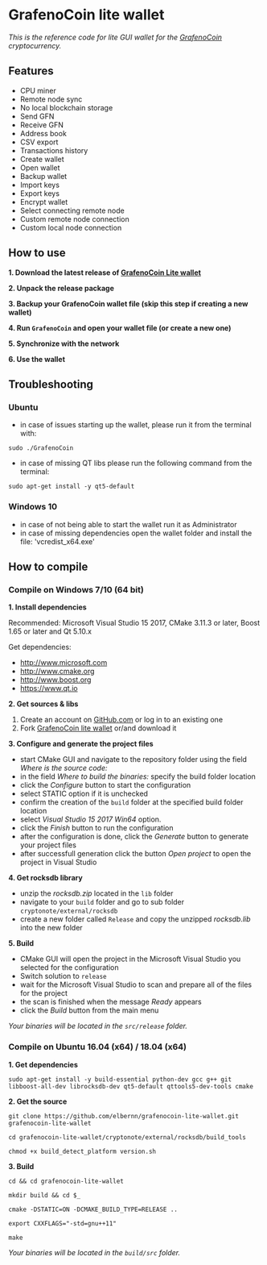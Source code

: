 # GrafenoCoin lite wallet

_This is the reference code for lite GUI wallet for the [GrafenoCoin](https://grafenocoin.com) cryptocurrency._

## Features

- CPU miner
- Remote node sync
- No local blockchain storage
- Send GFN
- Receive GFN
- Address book
- CSV export
- Transactions history
- Create wallet
- Open wallet
- Backup wallet
- Import keys
- Export keys
- Encrypt wallet
- Select connecting remote node
- Custom remote node connection
- Custom local node connection

## How to use

**1. Download the latest release of [GrafenoCoin Lite wallet](https://github.com/elbernn/grafenocoin-lite-wallet/releases/)**

**2. Unpack the release package**

**3. Backup your GrafenoCoin wallet file (skip this step if creating a new wallet)**

**4. Run `GrafenoCoin` and open your wallet file (or create a new one)**

**5. Synchronize with the network**

**6. Use the wallet**

## Troubleshooting

### Ubuntu

- in case of issues starting up the wallet, please run it from the terminal with:

`sudo ./GrafenoCoin`

- in case of missing QT libs please run the following command from the terminal:

`sudo apt-get install -y qt5-default`

### Windows 10

- in case of not being able to start the wallet run it as Administrator
- in case of missing dependencies open the wallet folder and install the file: 'vcredist_x64.exe' 


## How to compile

### Compile on Windows 7/10 (64 bit)

**1. Install dependencies**

Recommended: Microsoft Visual Studio 15 2017, CMake 3.11.3 or later, Boost 1.65 or later and Qt 5.10.x

Get dependencies:
- http://www.microsoft.com
- http://www.cmake.org
- http://www.boost.org
- https://www.qt.io

**2. Get sources & libs**

1. Create an account on [GitHub.com](github.com) or log in to an existing one
2. Fork [GrafenoCoin lite wallet](https://github.com/elbernn/grafenocoin-lite-wallet.git) or/and download it

**3. Configure and generate the project files**

- start CMake GUI and navigate to the repository folder using the field _Where is the source code:_
- in the field _Where to build the binaries:_ specify the build folder location
- click the _Configure_ button to start the configuration
- select STATIC option if it is unchecked
- confirm the creation of the `build` folder at the specified build folder location
- select _Visual Studio 15 2017 Win64_ option.
- click the _Finish_ button to run the configuration
- after the configuration is done, click the _Generate_ button to generate your project files
- after successfull generation click the button _Open project_ to open the project in Visual Studio

**4. Get rocksdb library**

- unzip the _rocksdb.zip_ located in the `lib` folder
- navigate to your `build` folder and go to sub folder `cryptonote/external/rocksdb`
- create a new folder called `Release` and copy the unzipped  _rocksdb.lib_ into the new folder

**5. Build**

- CMake GUI will open the project in the Microsoft Visual Studio you selected for the configuration
- Switch solution to `release`
- wait for the Microsoft Visual Studio to scan and prepare all of the files for the project
- the scan is finished when the message _Ready_ appears
- click the _Build_ button from the main menu

_Your binaries will be located in the `src/release` folder._

### Compile on Ubuntu 16.04 (x64) / 18.04 (x64)

**1. Get dependencies**

`sudo apt-get install -y build-essential python-dev gcc g++ git libboost-all-dev librocksdb-dev qt5-default qttools5-dev-tools cmake`

**2. Get the source**

``
git clone https://github.com/elbernn/grafenocoin-lite-wallet.git grafenocoin-lite-wallet
``

``
cd grafenocoin-lite-wallet/cryptonote/external/rocksdb/build_tools
``

``
chmod +x build_detect_platform version.sh
``

**3. Build**

``
cd && cd grafenocoin-lite-wallet
``

``
mkdir build && cd $_
``

``
cmake -DSTATIC=ON -DCMAKE_BUILD_TYPE=RELEASE ..
``

``
export CXXFLAGS="-std=gnu++11"
``

``
make
``

_Your binaries will be located in the `build/src` folder._
